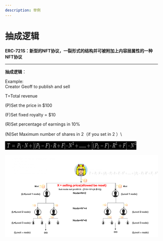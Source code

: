 ```yaml
---
description: 举例
---
```


# 抽成逻辑

**ERC-721S：新型的NFT协议，一裂形式的结构并可被附加上内容层属性的一种NFT协议**

****

**抽成逻辑**：

Example:\
Creator Geoff to publish and sell&#x20;

T=Total revenue&#x20;

(P)Set the price in $100&#x20;

(F)Set fixed royalty = $10&#x20;

(R)Set percentage of earnings in 10%&#x20;

(N)Set Maximum number of shares in 2（if you set in 2 ）\


![创作者总收入](<../../.gitbook/assets/image (13).png>)

![](<../../.gitbook/assets/image (11).png>)

